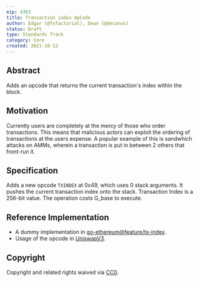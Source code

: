 ```yaml
---
eip: 4363
title: Transaction index OpCode
author: Edgar (@fxfactorial), Dean (@decanus)
status: Draft
type: Standards Track
category: Core
created: 2021-10-12
---
```


## Abstract

Adds an opcode that returns the current transaction's index within the block.

## Motivation

Currently users are completely at the mercy of those who order transactions. This means that malicious actors can exploit the ordering of transactions at the users expense. A popular example of this is sandwhich attacks on AMMs, wherein a transaction is put in between 2 others that front-run it.

## Specification

Adds a new opcode `TXINDEX` at 0x49, which uses 0 stack arguments. It pushes the current transaction index onto the stack. Transaction Index is a 256-bit value. The operation costs G_base to execute.

## Reference Implementation

 - A dummy implementation in [go-ethereum@feature/tx-index](https://github.com/dialecticch/go-ethereum/tree/feature/tx-index).
 - Usage of the opcode in [UniswapV3](https://github.com/fxfactorial/uniswap-v3-core/commit/2e605d8f3fe4ccc8c8c0c78eb71674c220348b65).

## Copyright

Copyright and related rights waived via [CC0](https://creativecommons.org/publicdomain/zero/1.0/).
